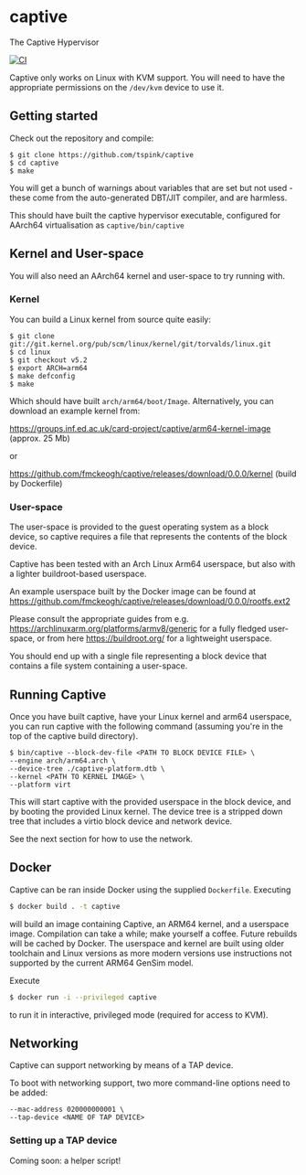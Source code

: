 # captive
The Captive Hypervisor

[![CI](https://github.com/tspink/captive/actions/workflows/ci.yml/badge.svg)](https://github.com/tspink/captive/actions/workflows/ci.yml)

Captive only works on Linux with KVM support.  You will need to have the appropriate permissions
on the `/dev/kvm` device to use it.

## Getting started
Check out the repository and compile:

    $ git clone https://github.com/tspink/captive
    $ cd captive
    $ make

You will get a bunch of warnings about variables that are set but not used - these come from the
auto-generated DBT/JIT compiler, and are harmless.

This should have built the captive hypervisor executable, configured for AArch64 virtualisation as `captive/bin/captive`

## Kernel and User-space
You will also need an AArch64 kernel and user-space to try running with.

### Kernel
You can build a Linux kernel from source quite easily:

    $ git clone git://git.kernel.org/pub/scm/linux/kernel/git/torvalds/linux.git
    $ cd linux
    $ git checkout v5.2
    $ export ARCH=arm64
    $ make defconfig
    $ make

Which should have built `arch/arm64/boot/Image`.  Alternatively, you can download an example kernel from:

https://groups.inf.ed.ac.uk/card-project/captive/arm64-kernel-image (approx. 25 Mb)

or

https://github.com/fmckeogh/captive/releases/download/0.0.0/kernel (build by Dockerfile)

### User-space
The user-space is provided to the guest operating system as a block device, so captive requires a file that
represents the contents of the block device.

Captive has been tested with an Arch Linux Arm64 userspace, but also with a lighter buildroot-based
userspace.

An example userspace built by the Docker image can be found at https://github.com/fmckeogh/captive/releases/download/0.0.0/rootfs.ext2

Please consult the appropriate guides from e.g. https://archlinuxarm.org/platforms/armv8/generic for a fully fledged user-space, or from here https://buildroot.org/ for a lightweight userspace.

You should end up with a single file representing a block device that contains a file system containing
a user-space.

## Running Captive
Once you have built captive, have your Linux kernel and arm64 userspace, you can run captive with the
following command (assuming you're in the top of the captive build directory).

    $ bin/captive --block-dev-file <PATH TO BLOCK DEVICE FILE> \
    --engine arch/arm64.arch \
    --device-tree ./captive-platform.dtb \
    --kernel <PATH TO KERNEL IMAGE> \
    --platform virt

This will start captive with the provided userspace in the block device, and by booting the provided
Linux kernel.  The device tree is a stripped down tree that includes a virtio block device and network
device.

See the next section for how to use the network.

## Docker

Captive can be ran inside Docker using the supplied `Dockerfile`. Executing

```bash
$ docker build . -t captive
```

will build an image containing Captive, an ARM64 kernel, and a userspace image. Compilation can take a while; make yourself a coffee. Future rebuilds will be cached by Docker. The userspace and kernel are built using older toolchain and Linux versions as more modern versions use instructions not supported by the current ARM64 GenSim model.

Execute

```bash
$ docker run -i --privileged captive
```

to run it in interactive, privileged mode (required for access to KVM).

## Networking
Captive can support networking by means of a TAP device.

To boot with networking support, two more command-line options need to be added:

    --mac-address 020000000001 \
    --tap-device <NAME OF TAP DEVICE>

### Setting up a TAP device
Coming soon: a helper script!
